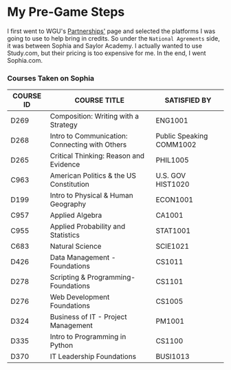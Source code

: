 # My Pre-Game Steps

I first went to WGU's [Partnerships'](https://partners.wgu.edu/home) page and selected the platforms I was going to use to help bring in credits. So under the `National Agrements` side, it was between Sophia and Saylor Academy. I actually wanted to use Study.com, but their pricing is too expensive for me. In the end, I went Sophia.com. 
<br>

### Courses Taken on Sophia

| COURSE ID      | COURSE TITLE                         | SATISFIED BY                               |
|----------------|--------------------------------------|--------------------------------------------|
| D269           | Composition: Writing with a Strategy | ENG1001                                    |
| D268           | Intro to Communication: Connecting with Others | Public Speaking COMM1002         |
| D265           | Critical Thinking: Reason and Evidence | PHIL1005                                 |
| C963           | American Politics & the US Constitution | U.S. GOV HIST1020                       |
| D199           | Intro to Physical & Human Geography  | ECON1001                                   |
| C957           | Applied Algebra                      | CA1001                                     |
| C955           | Applied Probability and Statistics   | STAT1001                                   |
| C683           | Natural Science                      | SCIE1021                                   |
| D426           | Data Management - Foundations        | CS1011                                     |
| D278           | Scripting & Programming-Foundations  | CS1101                                     |
| D276           | Web Development Foundations          | CS1005                                     |
| D324           | Business of IT - Project Management  | PM1001                                     |
| D335           | Intro to Programming in Python       | CS1100                                     |
| D370           | IT Leadership Foundations            | BUSI1013                                   |